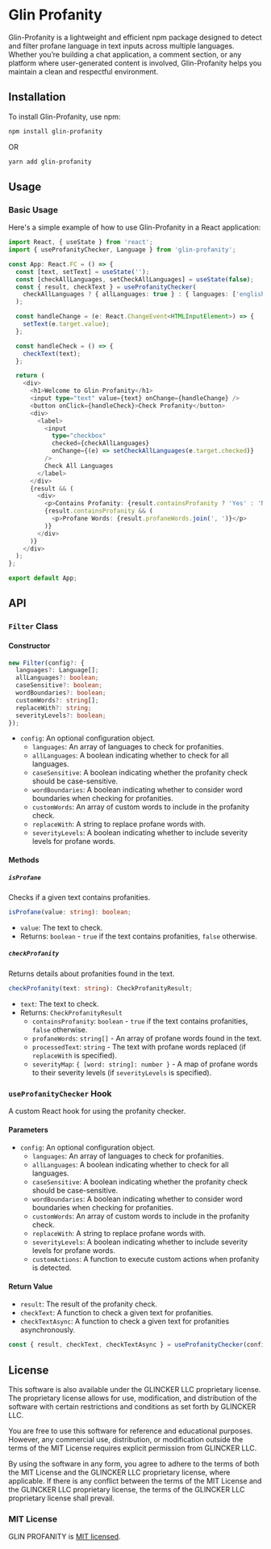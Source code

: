 
# Glin Profanity
Glin-Profanity is a lightweight and efficient npm package designed to detect and filter profane language in text inputs across multiple languages. Whether you’re building a chat application, a comment section, or any platform where user-generated content is involved, Glin-Profanity helps you maintain a clean and respectful environment.

## Installation

To install Glin-Profanity, use npm:

```bash
npm install glin-profanity
```
OR

```bash
yarn add glin-profanity
```
## Usage

### Basic Usage

Here's a simple example of how to use Glin-Profanity in a React application:

```typescript
import React, { useState } from 'react';
import { useProfanityChecker, Language } from 'glin-profanity';

const App: React.FC = () => {
  const [text, setText] = useState('');
  const [checkAllLanguages, setCheckAllLanguages] = useState(false);
  const { result, checkText } = useProfanityChecker(
    checkAllLanguages ? { allLanguages: true } : { languages: ['english', 'french'] }
  );

  const handleChange = (e: React.ChangeEvent<HTMLInputElement>) => {
    setText(e.target.value);
  };

  const handleCheck = () => {
    checkText(text);
  };

  return (
    <div>
      <h1>Welcome to Glin-Profanity</h1>
      <input type="text" value={text} onChange={handleChange} />
      <button onClick={handleCheck}>Check Profanity</button>
      <div>
        <label>
          <input
            type="checkbox"
            checked={checkAllLanguages}
            onChange={(e) => setCheckAllLanguages(e.target.checked)}
          />
          Check All Languages
        </label>
      </div>
      {result && (
        <div>
          <p>Contains Profanity: {result.containsProfanity ? 'Yes' : 'No'}</p>
          {result.containsProfanity && (
            <p>Profane Words: {result.profaneWords.join(', ')}</p>
          )}
        </div>
      )}
    </div>
  );
};

export default App;
```

## API

### `Filter` Class

#### Constructor

```typescript
new Filter(config?: { 
  languages?: Language[]; 
  allLanguages?: boolean;
  caseSensitive?: boolean;
  wordBoundaries?: boolean;
  customWords?: string[];
  replaceWith?: string;
  severityLevels?: boolean;
});
```

- `config`: An optional configuration object.
  - `languages`: An array of languages to check for profanities.
  - `allLanguages`: A boolean indicating whether to check for all languages.
  - `caseSensitive`: A boolean indicating whether the profanity check should be case-sensitive.
  - `wordBoundaries`: A boolean indicating whether to consider word boundaries when checking for profanities.
  - `customWords`: An array of custom words to include in the profanity check.
  - `replaceWith`: A string to replace profane words with.
  - `severityLevels`: A boolean indicating whether to include severity levels for profane words.

#### Methods

##### `isProfane`

Checks if a given text contains profanities.

```typescript
isProfane(value: string): boolean;
```

- `value`: The text to check.
- Returns: `boolean` - `true` if the text contains profanities, `false` otherwise.

##### `checkProfanity`

Returns details about profanities found in the text.

```typescript
checkProfanity(text: string): CheckProfanityResult;
```

- `text`: The text to check.
- Returns: `CheckProfanityResult`
  - `containsProfanity`: `boolean` - `true` if the text contains profanities, `false` otherwise.
  - `profaneWords`: `string[]` - An array of profane words found in the text.
  - `processedText`: `string` - The text with profane words replaced (if `replaceWith` is specified).
  - `severityMap`: `{ [word: string]: number }` - A map of profane words to their severity levels (if `severityLevels` is specified).

### `useProfanityChecker` Hook

A custom React hook for using the profanity checker.

#### Parameters

- `config`: An optional configuration object.
  - `languages`: An array of languages to check for profanities.
  - `allLanguages`: A boolean indicating whether to check for all languages.
  - `caseSensitive`: A boolean indicating whether the profanity check should be case-sensitive.
  - `wordBoundaries`: A boolean indicating whether to consider word boundaries when checking for profanities.
  - `customWords`: An array of custom words to include in the profanity check.
  - `replaceWith`: A string to replace profane words with.
  - `severityLevels`: A boolean indicating whether to include severity levels for profane words.
  - `customActions`: A function to execute custom actions when profanity is detected.

#### Return Value

- `result`: The result of the profanity check.
- `checkText`: A function to check a given text for profanities.
- `checkTextAsync`: A function to check a given text for profanities asynchronously.

```typescript
const { result, checkText, checkTextAsync } = useProfanityChecker(config);
```

## License

This software is also available under the GLINCKER LLC proprietary license. The proprietary license allows for use, modification, and distribution of the software with certain restrictions and conditions as set forth by GLINCKER LLC.

You are free to use this software for reference and educational purposes. However, any commercial use, distribution, or modification outside the terms of the MIT License requires explicit permission from GLINCKER LLC. 

By using the software in any form, you agree to adhere to the terms of both the MIT License and the GLINCKER LLC proprietary license, where applicable. If there is any conflict between the terms of the MIT License and the GLINCKER LLC proprietary license, the terms of the GLINCKER LLC proprietary license shall prevail.

### MIT License

GLIN PROFANITY is [MIT licensed](./LICENSE).